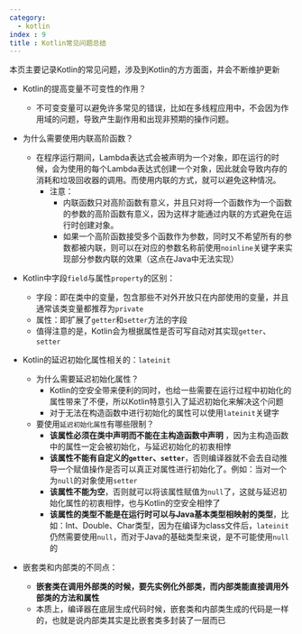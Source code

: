 ```yaml
---
category:
  - kotlin
index : 9
title : Kotlin常见问题总结
---
```

本页主要记录Kotlin的常见问题，涉及到Kotlin的方方面面，并会不断维护更新

- Kotlin的提高变量不可变性的作用？
  - 不可变变量可以避免许多常见的错误，比如在多线程应用中，不会因为作用域的问题，导致产生副作用和出现非预期的操作问题。

- 为什么需要使用内联高阶函数？
  - 在程序运行期间，Lambda表达式会被声明为一个对象，即在运行的时候，会为使用的每个Lambda表达式创建一个对象，因此就会导致内存的消耗和垃圾回收器的调用。而使用内联的方式，就可以避免这种情况。
    * 注意：
      * 内联函数只对高阶函数有意义，并且只对将一个函数作为一个函数的参数的高阶函数有意义，因为这样才能通过内联的方式避免在运行时创建对象。
      * 如果一个高阶函数接受多个函数作为参数，同时又不希望所有的参数都被内联，则可以在对应的参数名称前使用`noinline`关键字来实现部分参数内联的效果（这点在Java中无法实现）

- Kotlin中字段`field`与属性`property`的区别：
  - 字段：即在类中的变量，包含那些不对外开放只在内部使用的变量，并且通常该类变量都推荐为`private`
  - 属性：即扩展了`getter`和`setter`方法的字段
  - 值得注意的是，Kotlin会为根据属性是否可写自动对其实现`getter`、`setter`

- Kotlin的延迟初始化属性相关的：`lateinit`
  - 为什么需要延迟初始化属性？
    - Kotlin的空安全带来便利的同时，也给一些需要在运行过程中初始化的属性带来了不便，所以Kotlin特意引入了延迟初始化来解决这个问题
    - 对于无法在构造函数中进行初始化的属性可以使用`lateinit`关键字
  - 要使用`延迟初始化属性`有哪些限制？
    - **该属性必须在类中声明而不能在主构造函数中声明** ，因为主构造函数中的属性一定会被初始化，与延迟初始化的初衷相悖
    - **该属性不能有自定义的`getter`、`setter`**，否则编译器就不会去自动推导一个赋值操作是否可以真正对属性进行初始化了。例如：当对一个为`null`的对象使用`setter`
    - **该属性不能为空**，否则就可以将该属性赋值为`null`了，这就与延迟初始化属性的初衷相悖，也与Kotlin的空安全相悖了
    - **该属性的类型不能是在运行时可以与Java基本类型相映射的类型**，比如：Int、Double、Char类型，因为在编译为class文件后，`lateinit`仍然需要使用`null`，而对于Java的基础类型来说，是不可能使用`null`的

- 嵌套类和内部类的不同点：
  - **嵌套类在调用外部类的时候，要先实例化外部类，而内部类能直接调用外部类的方法和属性**
  - 本质上，编译器在底层生成代码时候，嵌套类和内部类生成的代码是一样的，也就是说内部类其实是比嵌套类多封装了一层而已
